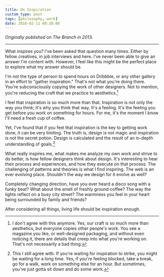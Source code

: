 ```yaml
---
title: On Inspiration
custom_type: post
tags: [philosophy, work]
date: 2016-02-11 08:30:00
---
```


*Originally published on The Branch in 2013.*

---

What inspires you? I've been asked that question many times. Either by fellow creatives, in job interviews and here. I've never been able to give an answer I'm content with. However, I feel like this might be the perfect place to explore what my answer should be.

I'm not the type of person to spend hours on Dribbble, or any other gallery in an effort to "gather inspiration." That's not what you're doing there. You're subconsciously copying the work of other designers. Not to mention, you're reducing the craft that we practice to aesthetics.[^1]

[^1]: I don't agree with this anymore. Yes, our craft is so much more than aesthetics, but everyone copies other people's work. You see a magazine you like, or well-designed packaging, and without even noticing it, there are details that creep into what you're working on. That's not necessarily a bad thing.

I feel that inspiration is so much more than that. Inspiration is not only the way you think; it's why you think that way. It's a feeling. It's the feeling you get before you work on something for hours. For me, it's the moment I know I'll need a fresh cup of coffee.

Yet, I've found that if you feel that inspiration is the key to getting work done, it can be very limiting. The truth is, design is not magic and inspiration is not the secret potion. Design is calculated and the result of an in-depth understanding of goals.[^2]

[^2]: This I still agree with. If you're waiting for inspiration to strike, you might be waiting for a long time. Yes, if you're feeling blocked, take a break, go for a walk, work on something else for an hour. But sometimes, you've just gotta sit down and do some work.

What really inspires me, what makes me analyze my own work and strive to do better, is how fellow designers think about design. It's interesting to hear their process and experiences, and how they execute on that process. The challenging of patterns and theories is what I find inspiring. The web is an ever evolving place. Shouldn't the way we design for it evolve as well?

Completely changing direction, have you ever heard a disco song with a funky beat? What about the smell of freshly ground coffee? The way the lights reflect on a busy city street? The warmness you feel in your heart being surrounded by family and friends?

After considering all things, living life should be inspiration enough.
